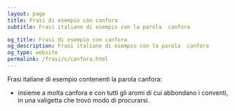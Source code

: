 ```yaml
---
layout: page
title: Frasi di esempio con canfora 
subtitle: Frasi italiane di esempio con la parola  canfora

og_title: Frasi di esempio con canfora 
og_description: Frasi italiane di esempio con la parola  canfora
og_type: website
permalink: /frasi/c/canfora.html
---
```


Frasi italiane di esempio contenenti la parola canfora:


- insieme a molta canfora e con tutti gli aromi di cui abbondano i conventi, in una valigetta che trovò modo di procurarsi.
